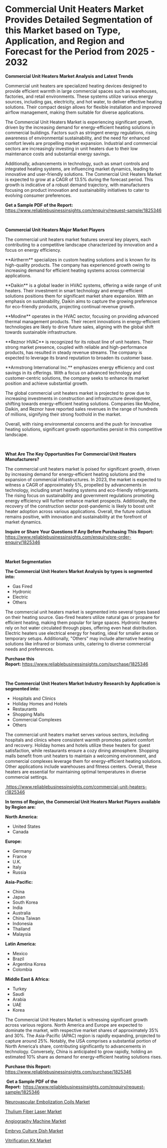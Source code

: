 <p><h1>Commercial Unit Heaters Market Provides Detailed Segmentation of this Market based on Type, Application, and Region and Forecast for the Period from 2025 - 2032</h1></p><p><strong>Commercial Unit Heaters Market Analysis and Latest Trends</strong></p>
<p><p>Commercial unit heaters are specialized heating devices designed to provide efficient warmth in large commercial spaces such as warehouses, factories, and retail environments. These systems utilize various energy sources, including gas, electricity, and hot water, to deliver effective heating solutions. Their compact design allows for flexible installation and improved airflow management, making them suitable for diverse applications.</p><p>The Commercial Unit Heaters Market is experiencing significant growth, driven by the increasing demand for energy-efficient heating solutions in commercial buildings. Factors such as stringent energy regulations, rising awareness of environmental sustainability, and the need for enhanced comfort levels are propelling market expansion. Industrial and commercial sectors are increasingly investing in unit heaters due to their low maintenance costs and substantial energy savings.</p><p>Additionally, advancements in technology, such as smart controls and integrated heating systems, are influencing market dynamics, leading to innovative and user-friendly solutions. The Commercial Unit Heaters Market is expected to grow at a CAGR of 13.5% during the forecast period. This growth is indicative of a robust demand trajectory, with manufacturers focusing on product innovation and sustainability initiatives to cater to evolving consumer preferences.</p></p>
<p><strong>Get a Sample PDF of the Report:&nbsp;</strong> <a href="https://www.reliablebusinessinsights.com/enquiry/request-sample/1825346?utm_campaign=2310&utm_medium=2&utm_source=Github&utm_content=ia&utm_term=09042025&utm_id=commercial-unit-heaters">https://www.reliablebusinessinsights.com/enquiry/request-sample/1825346</a></p>
<p>&nbsp;</p>
<p><strong>Commercial Unit Heaters Major Market Players</strong></p>
<p><p>The commercial unit heaters market features several key players, each contributing to a competitive landscape characterized by innovation and a focus on energy efficiency. </p><p>**Airtherm** specializes in custom heating solutions and is known for its high-quality products. The company has experienced growth owing to increasing demand for efficient heating systems across commercial applications.</p><p>**Daikin** is a global leader in HVAC systems, offering a wide range of unit heaters. Their investment in smart technology and energy-efficient solutions positions them for significant market share expansion. With an emphasis on sustainability, Daikin aims to capture the growing preference for eco-friendly products, projecting continual revenue growth.</p><p>**Modine** operates in the HVAC sector, focusing on providing advanced thermal management products. Their recent innovations in energy-efficient technologies are likely to drive future sales, aligning with the global shift towards sustainable infrastructure.</p><p>**Reznor HVAC** is recognized for its robust line of unit heaters. Their strong market presence, coupled with reliable and high-performance products, has resulted in steady revenue streams. The company is expected to leverage its brand reputation to broaden its customer base.</p><p>**Armstrong International Inc.** emphasizes energy efficiency and cost savings in its offerings. With a focus on advanced technology and customer-centric solutions, the company seeks to enhance its market position and achieve substantial growth.</p><p>The global commercial unit heaters market is projected to grow due to increasing investments in construction and infrastructure development, shifting towards energy-efficient heating solutions. Companies like Modine, Daikin, and Reznor have reported sales revenues in the range of hundreds of millions, signifying their strong foothold in the market. </p><p>Overall, with rising environmental concerns and the push for innovative heating solutions, significant growth opportunities persist in this competitive landscape.</p></p>
<p>&nbsp;</p>
<p><strong>What Are The Key Opportunities For Commercial Unit Heaters Manufacturers?</strong></p>
<p><p>The commercial unit heaters market is poised for significant growth, driven by increasing demand for energy-efficient heating solutions and the expansion of commercial infrastructures. In 2023, the market is expected to witness a CAGR of approximately 5%, propelled by advancements in technology, including smart heating systems and eco-friendly refrigerants. The rising focus on sustainability and government regulations promoting energy efficiency will further enhance market prospects. Additionally, the recovery of the construction sector post-pandemic is likely to boost unit heater adoption across various applications. Overall, the future outlook remains positive, with innovation and sustainability at the forefront of market dynamics.</p></p>
<p><strong>Inquire or Share Your Questions If Any Before Purchasing This Report:</strong> <a href="https://www.reliablebusinessinsights.com/enquiry/pre-order-enquiry/1825346?utm_campaign=2310&utm_medium=2&utm_source=Github&utm_content=ia&utm_term=09042025&utm_id=commercial-unit-heaters">https://www.reliablebusinessinsights.com/enquiry/pre-order-enquiry/1825346</a></p>
<p>&nbsp;</p>
<p><strong>Market Segmentation</strong></p>
<p><strong>The Commercial Unit Heaters Market Analysis by types is segmented into:</strong></p>
<p><ul><li>Gas Fired</li><li>Hydronic</li><li>Electric</li><li>Others</li></ul></p>
<p><p>The commercial unit heaters market is segmented into several types based on their heating source. Gas-fired heaters utilize natural gas or propane for efficient heating, making them popular for large spaces. Hydronic heaters rely on hot water circulated through pipes, offering even heat distribution. Electric heaters use electrical energy for heating, ideal for smaller areas or temporary setups. Additionally, "Others" may include alternative heating solutions like infrared or biomass units, catering to diverse commercial needs and preferences.</p></p>
<p><strong>Purchase this Report:&nbsp;</strong><a href="https://www.reliablebusinessinsights.com/purchase/1825346?utm_campaign=2310&utm_medium=2&utm_source=Github&utm_content=ia&utm_term=09042025&utm_id=commercial-unit-heaters">https://www.reliablebusinessinsights.com/purchase/1825346</a></p>
<p>&nbsp;</p>
<p><strong>The Commercial Unit Heaters Market Industry Research by Application is segmented into:</strong></p>
<p><ul><li>Hospitals and Clinics</li><li>Holiday Homes and Hotels</li><li>Restaurants</li><li>Shopping Malls</li><li>Commercial Complexes</li><li>Others</li></ul></p>
<p><p>The commercial unit heaters market serves various sectors, including hospitals and clinics where consistent warmth promotes patient comfort and recovery. Holiday homes and hotels utilize these heaters for guest satisfaction, while restaurants ensure a cozy dining atmosphere. Shopping malls benefit from unit heaters to maintain a welcoming environment, and commercial complexes leverage them for energy-efficient heating solutions. Other applications include warehouses and fitness centers. Overall, these heaters are essential for maintaining optimal temperatures in diverse commercial settings.</p></p>
<p><a href="https://www.reliablebusinessinsights.com/commercial-unit-heaters-r1825346?utm_campaign=2310&utm_medium=2&utm_source=Github&utm_content=ia&utm_term=09042025&utm_id=commercial-unit-heaters">&nbsp;https://www.reliablebusinessinsights.com/commercial-unit-heaters-r1825346</a></p>
<p><strong>In terms of Region, the Commercial Unit Heaters Market Players available by Region are:</strong></p>
<p>
    <p> <strong> North America: </strong>
        <ul>
            <li>United States</li>
            <li>Canada</li>
        </ul>
        </p> 
    <p> <strong> Europe: </strong>
        <ul>
            <li>Germany</li>
            <li>France</li>
            <li>U.K.</li>
            <li>Italy</li>
            <li>Russia</li>
        </ul>
        </p> 
    <p> <strong> Asia-Pacific: </strong>
        <ul>
            <li>China</li>
            <li>Japan</li>
            <li>South Korea</li>
            <li>India</li>
            <li>Australia</li>
            <li>China Taiwan</li>
            <li>Indonesia</li>
            <li>Thailand</li>
            <li>Malaysia</li>
        </ul>
        </p> 
    <p> <strong> Latin America: </strong>
        <ul>
            <li>Mexico</li>
            <li>Brazil</li>
            <li>Argentina Korea</li>
            <li>Colombia</li>
        </ul>
        </p> 
    <p> <strong> Middle East & Africa: </strong>
        <ul>
            <li>Turkey</li>
            <li>Saudi</li>
            <li>Arabia</li>
            <li>UAE</li>
            <li>Korea</li>
        </ul>
    </p>
    </p>
<p><p>The Commercial Unit Heaters Market is witnessing significant growth across various regions. North America and Europe are expected to dominate the market, with respective market shares of approximately 35% and 30%. The Asia-Pacific (APAC) region is rapidly expanding, projected to capture around 25%. Notably, the USA comprises a substantial portion of North America’s share, contributing significantly to advancements in technology. Conversely, China is anticipated to grow rapidly, holding an estimated 10% share as demand for energy-efficient heating solutions rises.</p></p>
<p><strong>Purchase this Report: </strong><a href="https://www.reliablebusinessinsights.com/purchase/1825346?utm_campaign=2310&utm_medium=2&utm_source=Github&utm_content=ia&utm_term=09042025&utm_id=commercial-unit-heaters">https://www.reliablebusinessinsights.com/purchase/1825346</a></p>
<p>&nbsp;<strong>Get a Sample PDF of the Report:&nbsp;&nbsp;</strong><a href="https://www.reliablebusinessinsights.com/enquiry/request-sample/1825346?utm_campaign=2310&utm_medium=2&utm_source=Github&utm_content=ia&utm_term=09042025&utm_id=commercial-unit-heaters">https://www.reliablebusinessinsights.com/enquiry/request-sample/1825346</a></p>
<p><strong></strong></p>
<p><p><a href="https://www.linkedin.com/pulse/providing-view-both-historical-trends-future-projections-afxye?utm_campaign=2310&utm_medium=2&utm_source=Github&utm_content=ia&utm_term=09042025&utm_id=commercial-unit-heaters">Neurovascular Embolization Coils Market</a></p><p><a href="https://www.linkedin.com/pulse/thulium-fiber-laser-market-consolidation-impact-structure-gdfze?utm_campaign=2310&utm_medium=2&utm_source=Github&utm_content=ia&utm_term=09042025&utm_id=commercial-unit-heaters">Thulium Fiber Laser Market</a></p><p><a href="https://www.linkedin.com/pulse/analyzing-angiography-machine-market-revenue-worth-cagr-149-af20c?utm_campaign=2310&utm_medium=2&utm_source=Github&utm_content=ia&utm_term=09042025&utm_id=commercial-unit-heaters">Angiography Machine Market</a></p><p><a href="https://www.linkedin.com/pulse/global-embryo-culture-dish-market-future-trends-segment-analysis-ljhte?utm_campaign=2310&utm_medium=2&utm_source=Github&utm_content=ia&utm_term=09042025&utm_id=commercial-unit-heaters">Embryo Culture Dish Market</a></p><p><a href="https://www.linkedin.com/pulse/global-vitrification-kit-markets-impressive-current-size-j7wge?utm_campaign=2310&utm_medium=2&utm_source=Github&utm_content=ia&utm_term=09042025&utm_id=commercial-unit-heaters">Vitrification Kit Market</a></p></p>